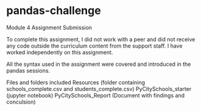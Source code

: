 # pandas-challenge
Module 4 Assignment Submission

To complete this assignment, I did not work with a peer and did not receive any code outside the curriculum content from the support staff.
I have worked independently on this assignment.

All the syntax used in the assignment were covered and introduced in the pandas sessions.

Files and folders included
Resources (folder containing schools_complete.csv and students_complete.csv)
PyCitySchools_starter (jupyter notebook)
PyCitySchools_Report (Document with findings and conculsion)
